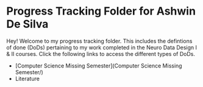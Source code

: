 # Progress Tracking Folder for Ashwin De Silva

Hey! Welcome to my progress tracking folder. This includes the defintions of done (DoDs) pertaining to my work completed in the Neuro Data Design I & II courses. Click the following links to access the different types of DoDs. 

* [Computer Science Missing Semester](Computer Science Missing Semester/) 
* Literature
